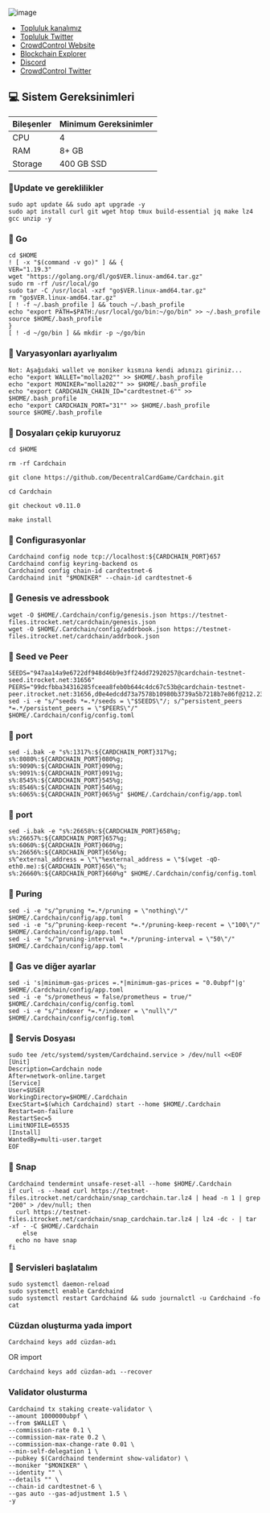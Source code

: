 


![image](https://github.com/molla202/Cardchain-Testnet-6/assets/91562185/42753ec7-d7e2-4ae2-9f91-b58d3e50491c)












 * [Topluluk kanalımız](https://t.me/corenodechat)<br>
 * [Topluluk Twitter](https://twitter.com/corenodeHQ)<br>
 * [CrowdControl Website](https://crowdcontrol.network/)<br>
 * [Blockchain Explorer](https://testnet.itrocket.net/cardchain/staking)<br>
 * [Discord](https://discord.gg/yYhRhK88SP)<br>
 * [CrowdControl Twitter](https://twitter.com/CrowdControlNet)<br>

## 💻 Sistem Gereksinimleri
| Bileşenler | Minimum Gereksinimler | 
| ------------ | ------------ |
| CPU |	4|
| RAM	| 8+ GB |
| Storage	| 400 GB SSD |


### 🚧Update ve gereklilikler
```
sudo apt update && sudo apt upgrade -y
sudo apt install curl git wget htop tmux build-essential jq make lz4 gcc unzip -y
```



### 🚧 Go 
```
cd $HOME
! [ -x "$(command -v go)" ] && {
VER="1.19.3"
wget "https://golang.org/dl/go$VER.linux-amd64.tar.gz"
sudo rm -rf /usr/local/go
sudo tar -C /usr/local -xzf "go$VER.linux-amd64.tar.gz"
rm "go$VER.linux-amd64.tar.gz"
[ ! -f ~/.bash_profile ] && touch ~/.bash_profile
echo "export PATH=$PATH:/usr/local/go/bin:~/go/bin" >> ~/.bash_profile
source $HOME/.bash_profile
}
[ ! -d ~/go/bin ] && mkdir -p ~/go/bin
```
### 🚧 Varyasyonları ayarlıyalım
```
Not: Aşağıdaki wallet ve moniker kısmına kendi adınızı giriniz...
echo "export WALLET="molla202"" >> $HOME/.bash_profile
echo "export MONIKER="molla202"" >> $HOME/.bash_profile
echo "export CARDCHAIN_CHAIN_ID="cardtestnet-6"" >> $HOME/.bash_profile
echo "export CARDCHAIN_PORT="31"" >> $HOME/.bash_profile
source $HOME/.bash_profile
```
### 🚧 Dosyaları çekip kuruyoruz
```
cd $HOME

rm -rf Cardchain

git clone https://github.com/DecentralCardGame/Cardchain.git

cd Cardchain

git checkout v0.11.0

make install
```
### 🚧 Configurasyonlar
```
Cardchaind config node tcp://localhost:${CARDCHAIN_PORT}657
Cardchaind config keyring-backend os
Cardchaind config chain-id cardtestnet-6
Cardchaind init "$MONIKER" --chain-id cardtestnet-6
```
### 🚧 Genesis ve adressbook
```
wget -O $HOME/.Cardchain/config/genesis.json https://testnet-files.itrocket.net/cardchain/genesis.json
wget -O $HOME/.Cardchain/config/addrbook.json https://testnet-files.itrocket.net/cardchain/addrbook.json
```
### 🚧 Seed ve Peer
```
SEEDS="947aa14a9e6722df948d46b9e3ff24dd72920257@cardchain-testnet-seed.itrocket.net:31656"
PEERS="99dcfbba34316285fceea8feb0b644c4dc67c53b@cardchain-testnet-peer.itrocket.net:31656,d0e4edcdd73a7578b10980b3739a5b7218b7e86f@212.23.222.109:26256,1f0a4eac263a6c77ec7020dcdde1547af473df4f@185.249.227.91:26656,7dcbe1c7c24e849c0b89271ded17fb71dc61a7fe@95.216.35.51:21156,e39e90c93313f0c0bccde67e33c4341ac0c724fe@178.18.251.146:14656,5caecb793facd1605f3973397367bf61e9bebdc9@135.181.220.61:11656,78a2c6a4f6aeab1f24681ee0864f4546b615b48e@194.163.179.176:12356,542d3d320d50d7e4d4fe8abb8950f346f10fb106@142.132.202.86:16001,06cffa9c37b0d290ecef5ad2e48b3f0338da0b43@18.118.162.219:26656,2fd09544afaaf5ea07ccea00f2e437d1cc283f51@185.202.236.103:26656,2433afb5d241e24a68f81b66be5f4db3c83dfec3@88.198.47.154:46656"
sed -i -e "s/^seeds *=.*/seeds = \"$SEEDS\"/; s/^persistent_peers *=.*/persistent_peers = \"$PEERS\"/" $HOME/.Cardchain/config/config.toml
```
### 🚧 port
```
sed -i.bak -e "s%:1317%:${CARDCHAIN_PORT}317%g;
s%:8080%:${CARDCHAIN_PORT}080%g;
s%:9090%:${CARDCHAIN_PORT}090%g;
s%:9091%:${CARDCHAIN_PORT}091%g;
s%:8545%:${CARDCHAIN_PORT}545%g;
s%:8546%:${CARDCHAIN_PORT}546%g;
s%:6065%:${CARDCHAIN_PORT}065%g" $HOME/.Cardchain/config/app.toml
```
### 🚧 port
```
sed -i.bak -e "s%:26658%:${CARDCHAIN_PORT}658%g;
s%:26657%:${CARDCHAIN_PORT}657%g;
s%:6060%:${CARDCHAIN_PORT}060%g;
s%:26656%:${CARDCHAIN_PORT}656%g;
s%^external_address = \"\"%external_address = \"$(wget -qO- eth0.me):${CARDCHAIN_PORT}656\"%;
s%:26660%:${CARDCHAIN_PORT}660%g" $HOME/.Cardchain/config/config.toml
```
### 🚧 Puring
```
sed -i -e "s/^pruning *=.*/pruning = \"nothing\"/" $HOME/.Cardchain/config/app.toml
sed -i -e "s/^pruning-keep-recent *=.*/pruning-keep-recent = \"100\"/" $HOME/.Cardchain/config/app.toml
sed -i -e "s/^pruning-interval *=.*/pruning-interval = \"50\"/" $HOME/.Cardchain/config/app.toml
```
### 🚧 Gas ve diğer ayarlar
```
sed -i 's|minimum-gas-prices =.*|minimum-gas-prices = "0.0ubpf"|g' $HOME/.Cardchain/config/app.toml
sed -i -e "s/prometheus = false/prometheus = true/" $HOME/.Cardchain/config/config.toml
sed -i -e "s/^indexer *=.*/indexer = \"null\"/" $HOME/.Cardchain/config/config.toml
```
### 🚧 Servis Dosyası
```
sudo tee /etc/systemd/system/Cardchaind.service > /dev/null <<EOF
[Unit]
Description=Cardchain node
After=network-online.target
[Service]
User=$USER
WorkingDirectory=$HOME/.Cardchain
ExecStart=$(which Cardchaind) start --home $HOME/.Cardchain
Restart=on-failure
RestartSec=5
LimitNOFILE=65535
[Install]
WantedBy=multi-user.target
EOF
```
### 🚧 Snap
```
Cardchaind tendermint unsafe-reset-all --home $HOME/.Cardchain
if curl -s --head curl https://testnet-files.itrocket.net/cardchain/snap_cardchain.tar.lz4 | head -n 1 | grep "200" > /dev/null; then
  curl https://testnet-files.itrocket.net/cardchain/snap_cardchain.tar.lz4 | lz4 -dc - | tar -xf - -C $HOME/.Cardchain
    else
  echo no have snap
fi
```
### 🚧 Servisleri başlatalım
```
sudo systemctl daemon-reload
sudo systemctl enable Cardchaind
sudo systemctl restart Cardchaind && sudo journalctl -u Cardchaind -fo cat
```

### Cüzdan oluşturma yada import
```
Cardchaind keys add cüzdan-adı
```
OR import
```
Cardchaind keys add cüzdan-adı --recover
```

### Validator olusturma
```
Cardchaind tx staking create-validator \
--amount 1000000ubpf \
--from $WALLET \
--commission-rate 0.1 \
--commission-max-rate 0.2 \
--commission-max-change-rate 0.01 \
--min-self-delegation 1 \
--pubkey $(Cardchaind tendermint show-validator) \
--moniker "$MONIKER" \
--identity "" \
--details "" \
--chain-id cardtestnet-6 \
--gas auto --gas-adjustment 1.5 \
-y
```
